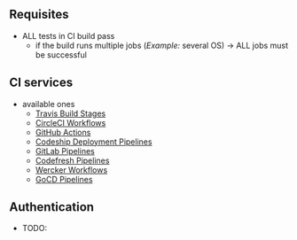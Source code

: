 ## Requisites
* ALL tests in CI build pass
  * if the build runs multiple jobs (_Example:_ several OS) -> ALL jobs must be successful

## CI services
* available ones
  * [Travis Build Stages](https://docs.travis-ci.com/user/build-stages)
  * [CircleCI Workflows](https://circleci.com/docs/2.0/workflows)
  * [GitHub Actions](https://github.com/features/actions)
  * [Codeship Deployment Pipelines](https://documentation.codeship.com/basic/builds-and-configuration/deployment-pipelines)
  * [GitLab Pipelines](https://docs.gitlab.com/ce/ci/introduction/)
  * [Codefresh Pipelines](https://codefresh.io/docs/docs/configure-ci-cd-pipeline/introduction-to-codefresh-pipelines)
  * [Wercker Workflows](http://devcenter.wercker.com/docs/workflows)
  * [GoCD Pipelines](https://docs.gocd.org/current/introduction/concepts_in_go.html#pipeline)

## Authentication
* TODO:
